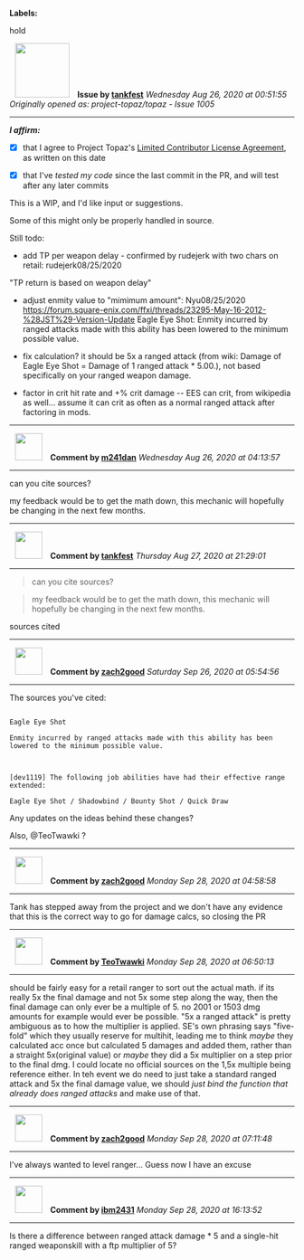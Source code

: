 **Labels:**

hold



<a href="https://github.com/tankfest"><img src="https://avatars1.githubusercontent.com/u/37684138?v=4" width="96" height="96" hspace="10"></img></a> **Issue by [tankfest](https://github.com/tankfest)**
_Wednesday Aug 26, 2020 at 00:51:55_
_Originally opened as: project-topaz/topaz - Issue 1005_

----

<!-- place 'x' mark between square [] brackets to affirm: -->
**_I affirm:_**
- [x] that I agree to Project Topaz's [Limited Contributor License Agreement](http://project-topaz.com/blob/release/CONTRIBUTOR_AGREEMENT.md), as written on this date
- [x] that I've _tested my code_ since the last commit in the PR, and will test after any later commits

This is a WIP, and I'd like input or suggestions.

Some of this might only be properly handled in source.  
Still todo:

- add TP per weapon delay - confirmed by rudejerk with two chars on retail: rudejerk08/25/2020
"TP return is based on weapon delay"
- adjust enmity value to "mimimum amount": Nyu08/25/2020 https://forum.square-enix.com/ffxi/threads/23295-May-16-2012-%28JST%29-Version-Update Eagle Eye Shot: Enmity incurred by ranged attacks made with this ability has been lowered to the minimum possible value.
- fix calculation?  it should be 5x a ranged attack (from wiki: Damage of Eagle Eye Shot = Damage of 1 ranged attack * 5.00.), not based specifically on your ranged weapon damage.
- factor in crit hit rate and +% crit damage -- EES can crit, from wikipedia as well... assume it can crit as often as a normal ranged attack after factoring in mods.


----
<a href="https://github.com/m241dan"><img src="https://avatars3.githubusercontent.com/u/3581401?v=4" width="48" height="48" hspace="10"></img></a> **Comment by [m241dan](https://github.com/m241dan)**
_Wednesday Aug 26, 2020 at 04:13:57_

----

can you cite sources?

my feedback would be to get the math down, this mechanic will hopefully be changing in the next few months.


----
<a href="https://github.com/tankfest"><img src="https://avatars1.githubusercontent.com/u/37684138?v=4" width="48" height="48" hspace="10"></img></a> **Comment by [tankfest](https://github.com/tankfest)**
_Thursday Aug 27, 2020 at 21:29:01_

----

> 
> 
> can you cite sources?
> 
> my feedback would be to get the math down, this mechanic will hopefully be changing in the next few months.

sources cited


----
<a href="https://github.com/zach2good"><img src="https://avatars3.githubusercontent.com/u/1389729?v=4" width="48" height="48" hspace="10"></img></a> **Comment by [zach2good](https://github.com/zach2good)**
_Saturday Sep 26, 2020 at 05:54:56_

----

The sources you've cited:

```
Eagle Eye Shot
Enmity incurred by ranged attacks made with this ability has been lowered to the minimum possible value.

[dev1119] The following job abilities have had their effective range extended:
Eagle Eye Shot / Shadowbind / Bounty Shot / Quick Draw
```

Any updates on the ideas behind these changes?

Also, @TeoTwawki ?


----
<a href="https://github.com/zach2good"><img src="https://avatars3.githubusercontent.com/u/1389729?v=4" width="48" height="48" hspace="10"></img></a> **Comment by [zach2good](https://github.com/zach2good)**
_Monday Sep 28, 2020 at 04:58:58_

----

Tank has stepped away from the project and we don't have any evidence that this is the correct way to go for damage calcs, so closing the PR


----
<a href="https://github.com/TeoTwawki"><img src="https://avatars0.githubusercontent.com/u/6871475?v=4" width="48" height="48" hspace="10"></img></a> **Comment by [TeoTwawki](https://github.com/TeoTwawki)**
_Monday Sep 28, 2020 at 06:50:13_

----

should be fairly easy for a retail ranger to sort out the actual math. if its really 5x the final damage and not 5x some step along the way, then the final damage can only ever be a multiple of 5. no 2001 or 1503 dmg amounts for example would ever be possible. "5x a ranged attack" is pretty ambiguous as to how the multiplier is applied. SE's own phrasing says "five-fold" which they usually reserve for multihit, leading me to think _maybe_ they calculated acc once but calculated 5 damages and added them, rather than a straight 5x(original value) or _maybe_ they did a 5x multiplier on a step prior to the final dmg. I could locate no official sources on the 1,5x multiple being reference either. In teh event we do need to just take a standard ranged attack and 5x the final damage value, we should _just bind the function that already does ranged attacks_  and make use of that.


----
<a href="https://github.com/zach2good"><img src="https://avatars3.githubusercontent.com/u/1389729?v=4" width="48" height="48" hspace="10"></img></a> **Comment by [zach2good](https://github.com/zach2good)**
_Monday Sep 28, 2020 at 07:11:48_

----

I've always wanted to level ranger... Guess now I have an excuse


----
<a href="https://github.com/ibm2431"><img src="https://avatars3.githubusercontent.com/u/13112942?v=4" width="48" height="48" hspace="10"></img></a> **Comment by [ibm2431](https://github.com/ibm2431)**
_Monday Sep 28, 2020 at 16:13:52_

----

Is there a difference between ranged attack damage * 5 and a single-hit ranged weaponskill with a ftp multiplier of 5?
